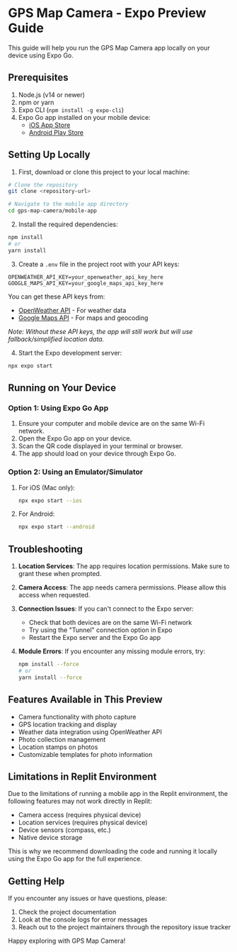 # GPS Map Camera - Expo Preview Guide

This guide will help you run the GPS Map Camera app locally on your device using Expo Go.

## Prerequisites

1. Node.js (v14 or newer)
2. npm or yarn
3. Expo CLI (`npm install -g expo-cli`)
4. Expo Go app installed on your mobile device:
   - [iOS App Store](https://apps.apple.com/app/apple-store/id982107779)
   - [Android Play Store](https://play.google.com/store/apps/details?id=host.exp.exponent)

## Setting Up Locally

1. First, download or clone this project to your local machine:

```bash
# Clone the repository
git clone <repository-url>

# Navigate to the mobile app directory
cd gps-map-camera/mobile-app
```

2. Install the required dependencies:

```bash
npm install
# or
yarn install
```

3. Create a `.env` file in the project root with your API keys:

```
OPENWEATHER_API_KEY=your_openweather_api_key_here
GOOGLE_MAPS_API_KEY=your_google_maps_api_key_here
```

   You can get these API keys from:
   - [OpenWeather API](https://openweathermap.org/api) - For weather data
   - [Google Maps API](https://developers.google.com/maps/documentation/javascript/get-api-key) - For maps and geocoding
   
   *Note: Without these API keys, the app will still work but will use fallback/simplified location data.*

4. Start the Expo development server:

```bash
npx expo start
```

## Running on Your Device

### Option 1: Using Expo Go App

1. Ensure your computer and mobile device are on the same Wi-Fi network.
2. Open the Expo Go app on your device.
3. Scan the QR code displayed in your terminal or browser.
4. The app should load on your device through Expo Go.

### Option 2: Using an Emulator/Simulator

1. For iOS (Mac only):
   ```bash
   npx expo start --ios
   ```

2. For Android:
   ```bash
   npx expo start --android
   ```

## Troubleshooting

1. **Location Services**: The app requires location permissions. Make sure to grant these when prompted.
2. **Camera Access**: The app needs camera permissions. Please allow this access when requested.
3. **Connection Issues**: If you can't connect to the Expo server:
   - Check that both devices are on the same Wi-Fi network
   - Try using the "Tunnel" connection option in Expo
   - Restart the Expo server and the Expo Go app

4. **Module Errors**: If you encounter any missing module errors, try:
   ```bash
   npm install --force
   # or
   yarn install --force
   ```

## Features Available in This Preview

- Camera functionality with photo capture
- GPS location tracking and display
- Weather data integration using OpenWeather API
- Photo collection management
- Location stamps on photos
- Customizable templates for photo information

## Limitations in Replit Environment

Due to the limitations of running a mobile app in the Replit environment, the following features may not work directly in Replit:

- Camera access (requires physical device)
- Location services (requires physical device)
- Device sensors (compass, etc.)
- Native device storage

This is why we recommend downloading the code and running it locally using the Expo Go app for the full experience.

## Getting Help

If you encounter any issues or have questions, please:

1. Check the project documentation
2. Look at the console logs for error messages
3. Reach out to the project maintainers through the repository issue tracker

Happy exploring with GPS Map Camera!